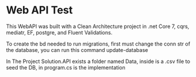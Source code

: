 # Web API Test
This WebAPI was built with a Clean Architecture project in .net Core 7, cqrs, mediatr, EF, postgre, and Fluent Validations.

To create the bd needed to run migrations, first must change the conn str of the database, you can run this command update-database

In The Project Solution.API exists a folder named Data, inside is a .csv file to seed the DB, in program.cs is the implementation 
